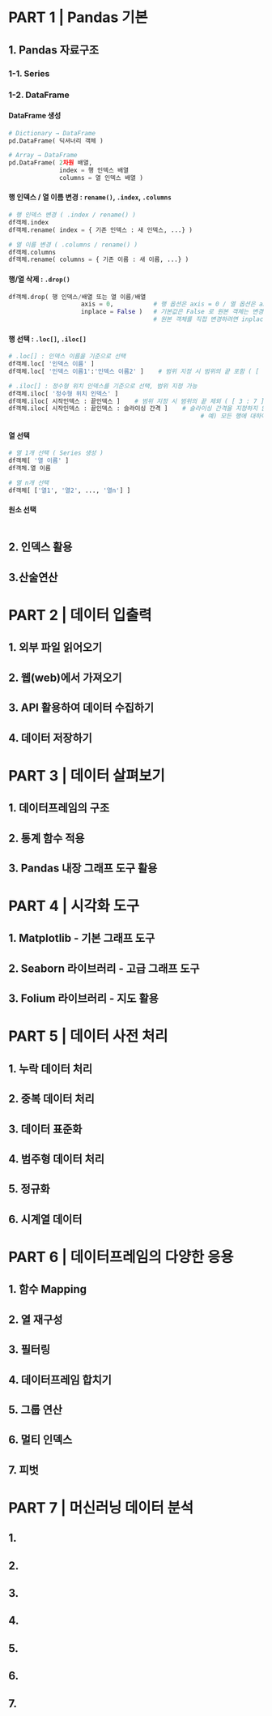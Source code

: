 # PART 1 |  Pandas 기본

## 1. Pandas 자료구조

### 1-1. Series

### 1-2. DataFrame

#### DataFrame 생성

```python
# Dictionary → DataFrame
pd.DataFrame( 딕셔너리 객체 )

# Array → DataFrame
pd.DataFrame( 2차원 배열,
              index = 행 인덱스 배열
              columns = 열 인덱스 배열 )
```

#### 행 인덱스 / 열 이름 변경 :  `rename()`, `.index`, `.columns`

```python
# 행 인덱스 변경 ( .index / rename() )
df객체.index
df객체.rename( index = { 기존 인덱스 : 새 인덱스, ...} )

# 열 이름 변경 ( .columns / rename() )
df객체.columns
df객체.rename( columns = { 기존 이름 : 새 이름, ...} )
```

#### 행/열 삭제 :  `.drop()`

```python
df객체.drop( 행 인덱스/배열 또는 열 이름/배열
                    axis = 0,           # 행 옵션은 axis = 0 / 열 옵션은 axis = 1
                    inplace = False )   # 기본값은 False 로 원본 객체는 변경없이 새로운 객체를 반환
                                        # 원본 객체를 직접 변경하려면 inplace = True 로 설정
```

#### 행 선택 :  `.loc[]`, `.iloc[]`

```python
# .loc[] : 인덱스 이름을 기준으로 선택
df객체.loc[ '인덱스 이름' ]
df객체.loc[ '인덱스 이름1':'인덱스 이름2' ]    # 범위 지정 시 범위의 끝 포함 ( [ 'a':'c' ] --> 'a', 'b', 'c' )

# .iloc[] : 정수형 위치 인덱스를 기준으로 선택, 범위 지정 가능
df객체.iloc[ '정수형 위치 인덱스' ]
df객체.iloc[ 시작인덱스 : 끝인덱스 ]    # 범위 지정 시 범위의 끝 제외 ( [ 3 : 7 ] --> 3, 4, 5, 6 )
df객체.iloc[ 시작인덱스 : 끝인덱스 : 슬라이싱 간격 ]    # 슬라이싱 간격을 지정하지 않으면 1씩 증가
                                                     # 예) 모든 행에 대하여 0행부터 2행 간격으로 선택하려면 .iloc[ : : 2 ]
```

#### 열 선택

```python
# 열 1개 선택 ( Series 생성 )
df객체[ '열 이름' ]
df객체.열 이름

# 열 n개 선택
df객체[ ['열1', '열2', ..., '열n'] ]
```

#### 원소 선택

```
```





## 2. 인덱스 활용

## 3.산술연산



# PART 2 |  데이터 입출력

## 1. 외부 파일 읽어오기

## 2. 웹(web)에서 가져오기

## 3. API 활용하여 데이터 수집하기

## 4. 데이터 저장하기



# PART 3 |  데이터 살펴보기

## 1. 데이터프레임의 구조

## 2. 통계 함수 적용

## 3. Pandas 내장 그래프 도구 활용



# PART 4 |  시각화 도구

## 1. Matplotlib - 기본 그래프 도구

## 2. Seaborn 라이브러리 - 고급 그래프 도구

## 3. Folium 라이브러리 - 지도 활용



# PART 5 |  데이터 사전 처리

## 1. 누락 데이터 처리

## 2. 중복 데이터 처리

## 3. 데이터 표준화

## 4. 범주형 데이터 처리

## 5. 정규화

## 6. 시계열 데이터



# PART 6 |  데이터프레임의 다양한 응용

## 1. 함수 Mapping

## 2. 열 재구성

## 3. 필터링

## 4. 데이터프레임 합치기

## 5. 그룹 연산

## 6. 멀티 인덱스

## 7. 피벗

# PART 7 |  머신러닝 데이터 분석

## 1.

## 2.

## 3.

## 4.

## 5.

## 6.

## 7.

